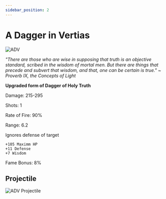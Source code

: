 ```yaml
---
sidebar_position: 2
---
```


# A Dagger in Vertias

![ADV](https://vwiki.valorserver.com/api/item/picture/a%20dagger%20in%20veritas)

<i>"There are those who are wise in supposing that truth is an objective standard, scribed in the wisdom of mortal men. But there are things that precede and subvert that wisdom, and that, one can be certain is true." ~ Proverb IX, the Concepts of Light</i>

**Upgraded form of Dagger of Holy Truth**

Damage: 215-295

Shots: 1

Rate of Fire: 90%

Range: 6.2

Ignores defense of target

    +105 Maximm HP
    +11 Defense
    +7 Wisdom
    
Fame Bonus: 8%

## Projectile

![ADV Projectile](https://cdn.discordapp.com/attachments/953134990428868629/981721089241665596/veritas.gif)
